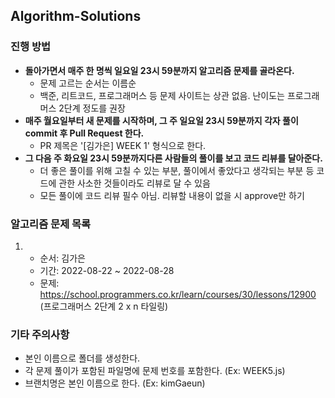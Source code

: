 ## Algorithm-Solutions

### 진행 방법

- <b>돌아가면서 매주 한 명씩 일요일 23시 59분까지 알고리즘 문제를 골라온다. </b>
    - 문제 고르는 순서는 이름순
    - 백준, 리트코드, 프로그래머스 등 문제 사이트는 상관 없음. 난이도는 프로그래머스 2단계 정도를 권장
-  <b>매주 월요일부터 새 문제를 시작하며, 그 주 일요일 23시 59분까지 각자 풀이 commit 후 Pull Request 한다.</b>
    - PR 제목은 '[김가은] WEEK 1' 형식으로 한다. 
- <b>그 다음 주 화요일 23시 59분까지다른 사람들의 풀이를 보고 코드 리뷰를 달아준다.</b>  
    - 더 좋은 풀이를 위해 고칠 수 있는 부분, 풀이에서 좋았다고 생각되는 부분 등 코드에 관한 사소한 것들이라도 리뷰로 달 수 있음
    - 모든 풀이에 코드 리뷰 필수 아님. 리뷰할 내용이 없을 시 approve만 하기

### 알고리즘 문제 목록

1.
    - 순서: 김가은
    - 기간: 2022-08-22 ~ 2022-08-28
    - 문제: https://school.programmers.co.kr/learn/courses/30/lessons/12900 (프로그래머스 2단계 2 x n 타일링)


### 기타 주의사항
- 본인 이름으로 폴더를 생성한다. 
- 각 문제 풀이가 포함된 파일명에 문제 번호를 포함한다. (Ex: WEEK5.js)
- 브랜치명은 본인 이름으로 한다. (Ex: kimGaeun)

